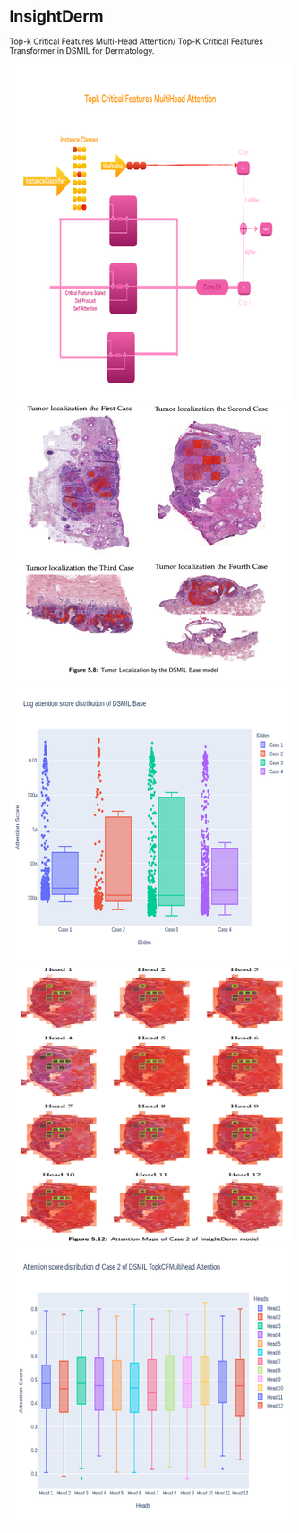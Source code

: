# InsightDerm
Top-k Critical Features Multi-Head Attention/ Top-K Critical Features Transformer in DSMIL for Dermatology.


<!-- 
![Model Architecture](https://github.com/CaiYitao/InsightDerm/blob/main/src/pics/model%20architecture1.pdf "model architecture")
 -->

<img src="src/pics/Topk CF MultiHead Attention.pdf" alt="Top-K CF MH Attention architecutre" style="height: 600px; width:600px;"/>
<img src="/src/pics/tumor_localization.png" alt="tumor localization" style="height: 500px; width:500px;"/>

<img src="/src/pics/AttentionDist_DSMIL.png" alt="tumor localization" style="height: 500px; width:500px;"/>

<img src="src/pics/attnmap_InsightDerm.png" alt="tumor localization" style="height: 500px; width:1000px;"/>

<img src="/src/pics/AttentionDist_Case2_TopkMultihead.png" alt="tumor localization" style="height: 500px; width:500px;"/>






